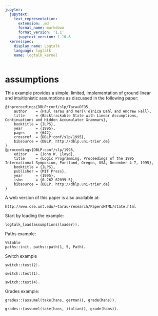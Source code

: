 ```yaml
---
jupyter:
  jupytext:
    text_representation:
      extension: .md
      format_name: markdown
      format_version: '1.1'
      jupytext_version: 1.16.6
  kernelspec:
    display_name: Logtalk
    language: logtalk
    name: logtalk_kernel
---
```


<!--
________________________________________________________________________

This file is part of Logtalk <https://logtalk.org/>  
SPDX-FileCopyrightText: 1998-2025 Paulo Moura <pmoura@logtalk.org>  
SPDX-License-Identifier: Apache-2.0

Licensed under the Apache License, Version 2.0 (the "License");
you may not use this file except in compliance with the License.
You may obtain a copy of the License at

    http://www.apache.org/licenses/LICENSE-2.0

Unless required by applicable law or agreed to in writing, software
distributed under the License is distributed on an "AS IS" BASIS,
WITHOUT WARRANTIES OR CONDITIONS OF ANY KIND, either express or implied.
See the License for the specific language governing permissions and
limitations under the License.
________________________________________________________________________
-->

# assumptions

This example provides a simple, limited, implementation of ground linear
and intuitionistic assumptions as discussed in the following paper:

	@inproceedings{DBLP:conf/slp/TarauDF95,
		author    = {Paul Tarau and Ver{\'o}nica Dahl and Andrew Fall},
		title     = {Backtrackable State with Linear Assumptions, Continuations and Hidden Accumulator Grammars},
		booktitle = {ILPS},
		year      = {1995},
		pages     = {642},
		crossref  = {DBLP:conf/slp/1995},
		bibsource = {DBLP, http://dblp.uni-trier.de}
	}
	@proceedings{DBLP:conf/slp/1995,
		editor    = {John W. Lloyd},
		title     = {Logic Programming, Proceedings of the 1995 International Symposium, Portland, Oregon, USA, December 4-7, 1995},
		booktitle = {ILPS},
		publisher = {MIT Press},
		year      = {1995},
		isbn      = {0-262-62099-5},
		bibsource = {DBLP, http://dblp.uni-trier.de}
	}

A web version of this paper is also available at:

	http://www.cse.unt.edu/~tarau/research/PapersHTML/state.html

Start by loading the example:

```logtalk
logtalk_load(assumptions(loader)).
```

Paths example:

```logtalk
%%table
paths::init, paths::path(1, 5, Path).
```

<!--
Path = [1, 2, 4, 5] ;
Path = [1, 3, 5] ;
false.
-->

Switch example

```logtalk
switch::test(2).
```

<!--
two
true.
-->

```logtalk
switch::test(1).
```

<!--
one
true.
-->

```logtalk
switch::test(4).
```

<!--
unexpected(4)
true.
-->

Grades example:

```logtalk
grades::(assumel(take(hans, german)), grade(hans)).
```

<!--
true.
-->

```logtalk
grades::(assumel(take(hans, italian)), grade(hans)).
```

<!--
false.
-->
